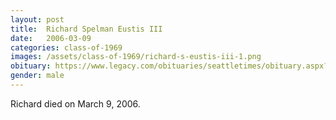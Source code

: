 ```yaml
---
layout: post
title:  Richard Spelman Eustis III
date:   2006-03-09
categories: class-of-1969
images: /assets/class-of-1969/richard-s-eustis-iii-1.png
obituary: https://www.legacy.com/obituaries/seattletimes/obituary.aspx?n=Richard-Eustis&pid=17200431
gender: male
---
```

Richard died on March 9, 2006.
